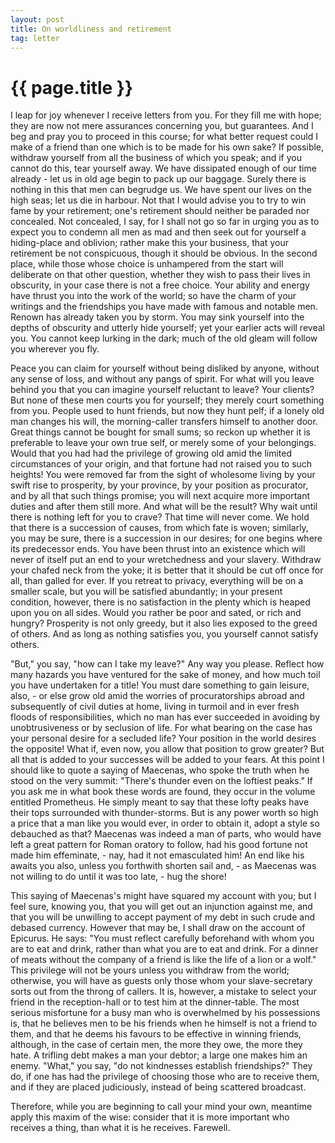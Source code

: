 ```yaml
---
layout: post
title: On worldliness and retirement
tag: letter
---
```


{{ page.title }}
================



I leap for joy whenever I receive letters from you. For they fill me with hope; they are now not mere assurances concerning you, but guarantees. And I beg and pray you to proceed in this course; for what better request could I make of a friend than one which is to be made for his own sake? If possible, withdraw yourself from all the business of which you speak; and if you cannot do this, tear yourself away. We have dissipated enough of our time already - let us in old age begin to pack up our baggage. Surely there is nothing in this that men can begrudge us. We have spent our lives on the high seas; let us die in harbour. Not that I would advise you to try to win fame by your retirement; one's retirement should neither be paraded nor concealed. Not concealed, I say, for I shall not go so far in urging you as to expect you to condemn all men as mad and then seek out for yourself a hiding-place and oblivion; rather make this your business, that your retirement be not conspicuous, though it should be obvious. In the second place, while those whose choice is unhampered from the start will deliberate on that other question, whether they wish to pass their lives in obscurity, in your case there is not a free choice. Your ability and energy have thrust you into the work of the world; so have the charm of your writings and the friendships you have made with famous and notable men. Renown has already taken you by storm. You may sink yourself into the depths of obscurity and utterly hide yourself; yet your earlier acts will reveal you. You cannot keep lurking in the dark; much of the old gleam will follow you wherever you fly.

Peace you can claim for yourself without being disliked by anyone, without any sense of loss, and without any pangs of spirit. For what will you leave behind you that you can imagine yourself reluctant to leave? Your clients? But none of these men courts you for yourself; they merely court something from you. People used to hunt friends, but now they hunt pelf; if a lonely old man changes his will, the morning-caller transfers himself to another door. Great things cannot be bought for small sums; so reckon up whether it is preferable to leave your own true self, or merely some of your belongings. Would that you had had the privilege of growing old amid the limited circumstances of your origin, and that fortune had not raised you to such heights! You were removed far from the sight of wholesome living by your swift rise to prosperity, by your province, by your position as procurator, and by all that such things promise; you will next acquire more important duties and after them still more. And what will be the result? Why wait until there is nothing left for you to crave? That time will never come. We hold that there is a succession of causes, from which fate is woven; similarly, you may be sure, there is a succession in our desires; for one begins where its predecessor ends. You have been thrust into an existence which will never of itself put an end to your wretchedness and your slavery. Withdraw your chafed neck from the yoke; it is better that it should be cut off once for all, than galled for ever. If you retreat to privacy, everything will be on a smaller scale, but you will be satisfied abundantly; in your present condition, however, there is no satisfaction in the plenty which is heaped upon you on all sides. Would you rather be poor and sated, or rich and hungry? Prosperity is not only greedy, but it also lies exposed to the greed of others. And as long as nothing satisfies you, you yourself cannot satisfy others.

"But," you say, "how can I take my leave?" Any way you please. Reflect how many hazards you have ventured for the sake of money, and how much toil you have undertaken for a title! You must dare something to gain leisure, also, - or else grow old amid the worries of procuratorships abroad and subsequently of civil duties at home, living in turmoil and in ever fresh floods of responsibilities, which no man has ever succeeded in avoiding by unobtrusiveness or by seclusion of life. For what bearing on the case has your personal desire for a secluded life? Your position in the world desires the opposite! What if, even now, you allow that position to grow greater? But all that is added to your successes will be added to your fears. At this point I should like to quote a saying of Maecenas, who spoke the truth when he stood on the very summit: "There's thunder even on the loftiest peaks." If you ask me in what book these words are found, they occur in the volume entitled Prometheus. He simply meant to say that these lofty peaks have their tops surrounded with thunder-storms. But is any power worth so high a price that a man like you would ever, in order to obtain it, adopt a style so debauched as that? Maecenas was indeed a man of parts, who would have left a great pattern for Roman oratory to follow, had his good fortune not made him effeminate, - nay, had it not emasculated him! An end like his awaits you also, unless you forthwith shorten sail and, - as Maecenas was not willing to do until it was too late, - hug the shore!

This saying of Maecenas's might have squared my account with you; but I feel sure, knowing you, that you will get out an injunction against me, and that you will be unwilling to accept payment of my debt in such crude and debased currency. However that may be, I shall draw on the account of Epicurus. He says: "You must reflect carefully beforehand with whom you are to eat and drink, rather than what you are to eat and drink. For a dinner of meats without the company of a friend is like the life of a lion or a wolf."  This privilege will not be yours unless you withdraw from the world; otherwise, you will have as guests only those whom your slave-secretary sorts out from the throng of callers. It is, however, a mistake to select your friend in the reception-hall or to test him at the dinner-table. The most serious misfortune for a busy man who is overwhelmed by his possessions is, that he believes men to be his friends when he himself is not a friend to them, and that he deems his favours to be effective in winning friends, although, in the case of certain men, the more they owe, the more they hate. A trifling debt makes a man your debtor; a large one makes him an enemy.  "What," you say, "do not kindnesses establish friendships?" They do, if one has had the privilege of choosing those who are to receive them, and if they are placed judiciously, instead of being scattered broadcast.

Therefore, while you are beginning to call your mind your own, meantime apply this maxim of the wise: consider that it is more important who receives a thing, than what it is he receives. Farewell.




